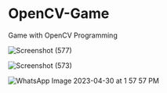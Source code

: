 # OpenCV-Game
Game with OpenCV Programming

![Screenshot (577)](https://user-images.githubusercontent.com/90152799/234958850-317adeb4-3014-4c1b-b952-9997469dc89e.png)


![Screenshot (573)](https://user-images.githubusercontent.com/90152799/234958879-082e0815-0801-4696-a1cb-ff5b033e13ac.png)


![WhatsApp Image 2023-04-30 at 1 57 57 PM](https://user-images.githubusercontent.com/90152799/235506213-3a09986d-8817-4145-9080-3b13da9486c7.jpeg)
